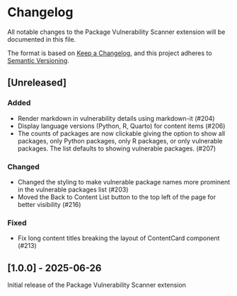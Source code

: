 # Changelog

All notable changes to the Package Vulnerability Scanner extension will be documented in this file.

The format is based on [Keep a Changelog](https://keepachangelog.com/en/1.1.0/),
and this project adheres to [Semantic Versioning](https://semver.org/spec/v2.0.0.html).

## [Unreleased]

### Added

- Render markdown in vulnerability details using markdown-it (#204)
- Display language versions (Python, R, Quarto) for content items (#206)
- The counts of packages are now clickable giving the option to show all
  packages, only Python packages, only R packages, or only vulnerable packages.
  The list defaults to showing vulnerable packages. (#207)

### Changed

- Changed the styling to make vulnerable package names more prominent in the
  vulnerable packages list (#203)
- Moved the Back to Content List button to the top left of the page for better
  visibility (#216)

### Fixed

- Fix long content titles breaking the layout of ContentCard component (#213)

## [1.0.0] - 2025-06-26

Initial release of the Package Vulnerability Scanner extension
